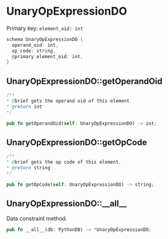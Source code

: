 # UnaryOpExpressionDO

Primary key: `element_oid: int`

```rust
schema UnaryOpExpressionDO {
  operand_oid: int,
  op_code: string,
  @primary element_oid: int,
}
```
## UnaryOpExpressionDO::getOperandOid

```java
/**
* @brief gets the operand oid of this element.
* @return int
*/
```
```rust
pub fn getOperandOid(self: UnaryOpExpressionDO) -> int;
```
## UnaryOpExpressionDO::getOpCode

```java
/**
* @brief gets the op code of this element.
* @return string
*/
```
```rust
pub fn getOpCode(self: UnaryOpExpressionDO) -> string;
```
## UnaryOpExpressionDO::\_\_all\_\_

Data constraint method.

```rust
pub fn __all__(db: PythonDB) -> *UnaryOpExpressionDO;
```
